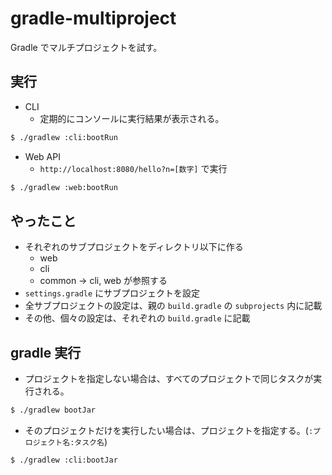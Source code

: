 # gradle-multiproject

Gradle でマルチプロジェクトを試す。

## 実行

* CLI
    * 定期的にコンソールに実行結果が表示される。

```bash
$ ./gradlew :cli:bootRun
```

* Web API
    * `http://localhost:8080/hello?n=[数字]` で実行

```bash
$ ./gradlew :web:bootRun
```

## やったこと

* それぞれのサブプロジェクトをディレクトリ以下に作る
    * web
    * cli
    * common → cli, web が参照する
* `settings.gradle` にサブプロジェクトを設定
* 全サブプロジェクトの設定は、親の `build.gradle` の `subprojects` 内に記載
* その他、個々の設定は、それぞれの `build.gradle` に記載

## gradle 実行

* プロジェクトを指定しない場合は、すべてのプロジェクトで同じタスクが実行される。

```bash
$ ./gradlew bootJar
```

* そのプロジェクトだけを実行したい場合は、プロジェクトを指定する。(`:プロジェクト名:タスク名`)

```bash
$ ./gradlew :cli:bootJar
```
